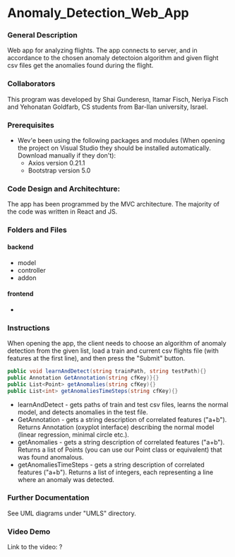 # Anomaly_Detection_Web_App
### General Description
Web app for analyzing flights. The app connects to server, and in accordance to the chosen anomaly detectoion algorithm and given flight csv files get the anomalies found during the flight.

### Collaborators
This program was developed by Shai Gunderesn, Itamar Fisch, Neriya Fisch and Yehonatan Goldfarb, CS students from Bar-Ilan university, Israel.

### Prerequisites
* Wev'e been using the following packages and modules (When opening the project on Visual Studio they should be installed automatically. Download manually if they don't):
  * Axios version 0.21.1
  * Bootstrap version 5.0

### Code Design and Architechture:
The app has been programmed by the MVC architecture.
The majority of the code was written in React and JS.

### Folders and Files
#### backend
* model
* controller
* addon
#### frontend
* 

### Instructions


When opening the app, the client needs to choose an algorithm of anomaly detection from the given list, load a train and current csv flights file (with features at the first line), and then press the "Submit" button.

```C#
public void learnAndDetect(string trainPath, string testPath){}
public Annotation GetAnnotation(string cfKey)}{}
public List<Point> getAnomalies(string cfKey){}
public List<int> getAnomaliesTimeSteps(string cfKey){}
```
* learnAndDetect - gets paths of train and test csv files, learns the normal model, and detects anomalies in the test file.
* GetAnnotation - gets a string description of correlated features ("a+b"). Returns Annotation (oxyplot interface) describing the normal model (linear regression, minimal circle etc.).
* getAnomalies - gets a string description of correlated features ("a+b"). Returns a list of Points (you can use our Point class or equivalent) that was found anomalous.
* getAnomaliesTimeSteps - gets a string description of correlated features ("a+b"). Returns a list of integers, each representing a line where an anomaly was detected. 

### Further Documentation
See UML diagrams under "UMLS" directory.

### Video Demo
Link to the video: ?  
